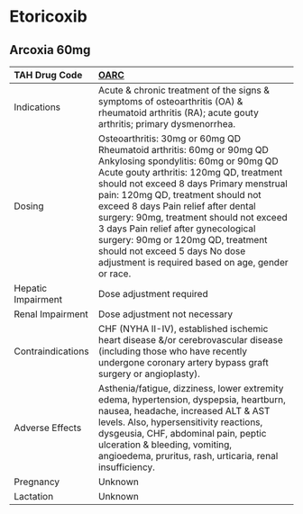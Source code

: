 # Etoricoxib

## Arcoxia 60mg

| TAH Drug Code      | [**OARC**](https://www.tahsda.org.tw/drugs/hissearch.php?drug_code=OARC)                                                                                                                                                                                                                                                                                                                                                                                                                     |
|:-------------------|:---------------------------------------------------------------------------------------------------------------------------------------------------------------------------------------------------------------------------------------------------------------------------------------------------------------------------------------------------------------------------------------------------------------------------------------------------------------------------------------------|
| Indications        | Acute & chronic treatment of the signs & symptoms of osteoarthritis (OA) & rheumatoid arthritis (RA); acute gouty arthritis; primary dysmenorrhea.                                                                                                                                                                                                                                                                                                                                           |
| Dosing             | Osteoarthritis: 30mg or 60mg QD Rheumatoid arthritis: 60mg or 90mg QD Ankylosing spondylitis: 60mg or 90mg QD Acute gouty arthritis: 120mg QD, treatment should not exceed 8 days Primary menstrual pain: 120mg QD, treatment should not exceed 8 days Pain relief after dental surgery: 90mg, treatment should not exceed 3 days Pain relief after gynecological surgery: 90mg or 120mg QD, treatment should not exceed 5 days No dose adjustment is required based on age, gender or race. |
| Hepatic Impairment | Dose adjustment required                                                                                                                                                                                                                                                                                                                                                                                                                                                                     |
| Renal Impairment   | Dose adjustment not necessary                                                                                                                                                                                                                                                                                                                                                                                                                                                                |
| Contraindications  | CHF (NYHA II-IV), established ischemic heart disease &/or cerebrovascular disease (including those who have recently undergone coronary artery bypass graft surgery or angioplasty).                                                                                                                                                                                                                                                                                                         |
| Adverse Effects    | Asthenia/fatigue, dizziness, lower extremity edema, hypertension, dyspepsia, heartburn, nausea, headache, increased ALT & AST levels. Also, hypersensitivity reactions, dysgeusia, CHF, abdominal pain, peptic ulceration & bleeding, vomiting, angioedema, pruritus, rash, urticaria, renal insufficiency.                                                                                                                                                                                  |
| Pregnancy          | Unknown                                                                                                                                                                                                                                                                                                                                                                                                                                                                                      |
| Lactation          | Unknown                                                                                                                                                                                                                                                                                                                                                                                                                                                                                      |

